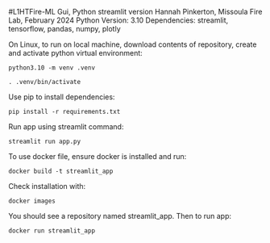 #L1HTFire-ML Gui, Python streamlit version
Hannah Pinkerton, Missoula Fire Lab, February 2024
Python Version: 3.10
Dependencies: streamlit, tensorflow, pandas, numpy, plotly

On Linux, to run on local machine, download contents of repository, create and activate python virtual environment:

`python3.10 -m venv .venv`

`. .venv/bin/activate
`

Use pip to install dependencies:

`pip install -r requirements.txt`

Run app using streamlit command:

`streamlit run app.py`

To use docker file, ensure docker is installed and run:

`docker build -t streamlit_app`

Check installation with:

`docker images`

You should see a repository named streamlit_app. Then to run app:

`docker run streamlit_app`
